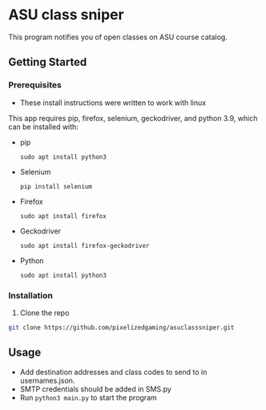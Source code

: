 # ASU class sniper
This program notifies you of open classes on ASU course catalog.

## Getting Started
### Prerequisites
  * These install instructions were written to work with linux
 
  This app requires pip, firefox, selenium, geckodriver, and python 3.9, which can be installed with:
  * pip
    ```
    sudo apt install python3
    ```
  * Selenium
    ```
    pip install selenium
    ```
  * Firefox
    ```
    sudo apt install firefox
    ```
  * Geckodriver
    ```
    sudo apt install firefox-geckodriver
    ```
  * Python
    ```
    sudo apt install python3
    ```
### Installation
  1. Clone the repo
   ```sh
   git clone https://github.com/pixelizedgaming/asuclasssniper.git
   ```
## Usage
  * Add destination addresses and class codes to send to in usernames.json.
  * SMTP credentials should be added in SMS.py
  * Run ```python3 main.py``` to start the program
  
